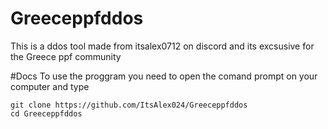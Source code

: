 # Greeceppfddos
This is a ddos tool made from itsalex0712 on discord and its excsusive for the Greece ppf community


#Docs
To use the proggram you need to open the comand prompt on your computer and type 





```shell script
git clone https://github.com/ItsAlex024/Greeceppfddos
cd Greeceppfddos

```

